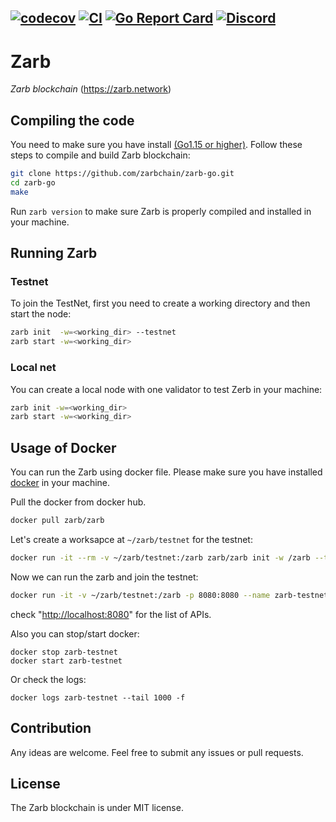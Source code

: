 [![codecov](https://codecov.io/gh/zarbchain/zarb-go/branch/main/graph/badge.svg?token=8N6N60D5UI)](https://codecov.io/gh/zarbchain/zarb-go)
[![CI](https://github.com/zarbchain/zarb-go/workflows/CI/badge.svg)](https://github.com/zarbchain/zarb-go/actions?query=workflow%3ACI+branch%3Amain+)
[![Go Report Card](https://goreportcard.com/badge/github.com/zarbchain/zarb-go)](https://goreportcard.com/report/github.com/zarbchain/zarb-go)
[![Discord](https://badgen.net/badge/icon/discord?icon=discord&label)](https://discord.gg/zPqWqV85ch)
------
# Zarb

*Zarb blockchain* (https://zarb.network)

## Compiling the code

You need to make sure you have install [(Go1.15 or higher)](https://golang.org/).
Follow these steps to compile and build Zarb blockchain:

```bash
git clone https://github.com/zarbchain/zarb-go.git
cd zarb-go
make
```

Run `zarb version` to make sure Zarb is properly compiled and installed in your machine.

## Running Zarb


### Testnet

To join the TestNet, first you need to create a working directory
and then start the node:

```bash
zarb init  -w=<working_dir> --testnet
zarb start -w=<working_dir>
```

### Local net

You can create a local node with one validator to test Zerb in your machine:

 ```bash
 zarb init -w=<working_dir>
 zarb start -w=<working_dir>
 ```

## Usage of Docker

You can run the Zarb using docker file.
Please make sure you have installed [docker](https://docs.docker.com/engine/install/) in your machine.

Pull the docker from docker hub.

```bash
docker pull zarb/zarb
```

Let's create a worksapce at `~/zarb/testnet` for the testnet:

```bash
docker run -it --rm -v ~/zarb/testnet:/zarb zarb/zarb init -w /zarb --testnet
```

Now we can run the zarb and join the testnet:

```bash
docker run -it -v ~/zarb/testnet:/zarb -p 8080:8080 --name zarb-testnet zarb/zarb start -w /zarb
```

check "[http://localhost:8080](http://localhost:8080)" for the list of APIs.

Also you can stop/start docker:
```
docker stop zarb-testnet
docker start zarb-testnet
```

Or check the logs:
```
docker logs zarb-testnet --tail 1000 -f
```

## Contribution

 Any ideas are welcome. Feel free to submit any issues or pull requests.

## License

The Zarb blockchain is under MIT license.
